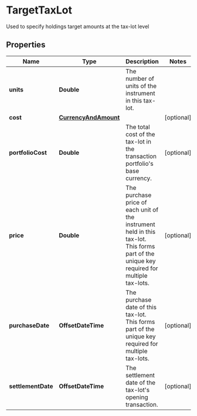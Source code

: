 

# TargetTaxLot

Used to specify holdings target amounts at the tax-lot level

## Properties

Name | Type | Description | Notes
------------ | ------------- | ------------- | -------------
**units** | **Double** | The number of units of the instrument in this tax-lot. | 
**cost** | [**CurrencyAndAmount**](CurrencyAndAmount.md) |  |  [optional]
**portfolioCost** | **Double** | The total cost of the tax-lot in the transaction portfolio&#39;s base currency. |  [optional]
**price** | **Double** | The purchase price of each unit of the instrument held in this tax-lot. This forms part of the unique key required for multiple tax-lots. |  [optional]
**purchaseDate** | **OffsetDateTime** | The purchase date of this tax-lot. This forms part of the unique key required for multiple tax-lots. |  [optional]
**settlementDate** | **OffsetDateTime** | The settlement date of the tax-lot&#39;s opening transaction. |  [optional]



